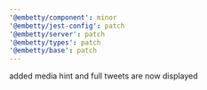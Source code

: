 ```yaml
---
'@embetty/component': minor
'@embetty/jest-config': patch
'@embetty/server': patch
'@embetty/types': patch
'@embetty/base': patch
---
```


added media hint and full tweets are now displayed
